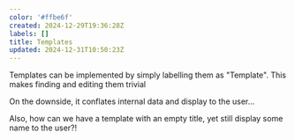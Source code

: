 ```yaml
---
color: '#ffbe6f'
created: 2024-12-29T19:36:28Z
labels: []
title: Templates
updated: 2024-12-31T10:50:23Z
---
```

Templates can be implemented by simply labelling them as "Template". This makes finding and editing them trivial

On the downside, it conflates internal data and display to the user...

Also, how can we have a template with an empty title, yet still display some name to the user?!